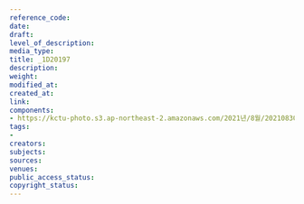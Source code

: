 ```yaml
---
reference_code: 
date: 
draft: 
level_of_description: 
media_type: 
title: _1D20197
description: 
weight: 
modified_at: 
created_at: 
link: 
components:
- https://kctu-photo.s3.ap-northeast-2.amazonaws.com/2021년/8월/20210830_국가책임+돌봄체계+대전환을+위한+민주노총+돌봄노동자+노정교섭+촉구+기자회견/_1D20197.jpg
tags:
- 
creators: 
subjects: 
sources: 
venues: 
public_access_status: 
copyright_status: 
---
```

